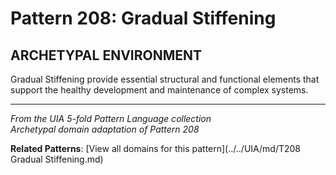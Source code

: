 # Pattern 208: Gradual Stiffening

## ARCHETYPAL ENVIRONMENT

Gradual Stiffening provide essential structural and functional elements that support the healthy development and maintenance of complex systems.

---

*From the UIA 5-fold Pattern Language collection*  
*Archetypal domain adaptation of Pattern 208*

**Related Patterns**: [View all domains for this pattern](../../UIA/md/T208 Gradual Stiffening.md)